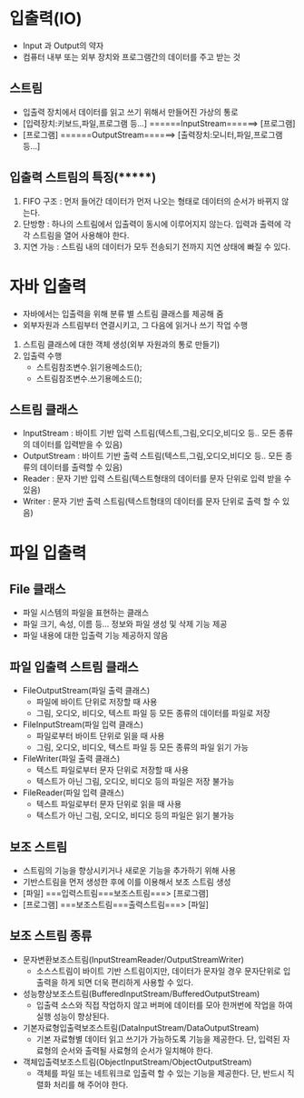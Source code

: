 # 입출력(IO)
- Input 과 Output의 약자
- 컴퓨터 내부 또는 외부 장치와 프로그램간의 데이터를 주고 받는 것

## 스트림
- 입출력 장치에서 데이터를 읽고 쓰기 위해서 만들어진 가상의 통로
- [입력장치:키보드,파일,프로그램 등...] ======InputStream======> [프로그램]
- [프로그램] ======OutputStream======> [출력장치:모니터,파일,프로그램 등...]

## 입출력 스트림의 특징(*****)
1. FIFO 구조 : 먼저 들어간 데이터가 먼저 나오는 형태로 데이터의 순서가 바뀌지 않는다.
2. 단방향 : 하나의 스트림에서 입출력이 동시에 이루어지지 않는다. 입력과 출력에 각각 스트림을 열어 사용해야 한다.
3. 지연 가능 : 스트림 내의 데이터가 모두 전송되기 전까지 지연 상태에 빠질 수 있다.

# 자바 입출력
- 자바에서는 입출력을 위해 분류 별 스트림 클래스를 제공해 줌
- 외부자원과 스트림부터 연결시키고, 그 다음에 읽거나 쓰기 작업 수행

1. 스트림 클래스에 대한 객체 생성(외부 자원과의 통로 만들기)
2. 입출력 수행
	- 스트림참조변수.읽기용메소드();
	- 스트림참조변수.쓰기용메소드();
	
## 스트림 클래스
- InputStream : 바이트 기반 입력 스트림(텍스트,그림,오디오,비디오 등.. 모든 종류의 데이터를 입력받을 수 있음)
- OutputStream : 바이트 기반 출력 스트림(텍스트,그림,오디오,비디오 등.. 모든 종류의 데이터를 출력할 수 있음)
- Reader : 문자 기반 입력 스트림(텍스트형태의 데이터를 문자 단위로 입력 받을 수 있음)
- Writer : 문자 기반 출력 스트림(텍스트형태의 데이터를 문자 단위로 출력 할 수 있음)
	
# 파일 입출력

## File 클래스
- 파일 시스템의 파일을 표현하는 클래스
- 파일 크기, 속성, 이름 등... 정보와 파일 생성 및 삭제 기능 제공
- 파일 내용에 대한 입출력 기능 제공하지 않음

## 파일 입출력 스트림 클래스
- FileOutputStream(파일 출력 클래스)
	- 파일에 바이트 단위로 저장할 때 사용
	- 그림, 오디오, 비디오, 텍스트 파일 등 모든 종류의 데이터를 파일로 저장
- FileInputStream(파일 입력 클래스)
	- 파일로부터 바이트 단위로 읽을 때 사용
	- 그림, 오디오, 비디오, 텍스트 파일 등 모든 종류의 파일 읽기 가능
- FileWriter(파일 출력 클래스)
	- 텍스트 파일로부터 문자 단위로 저장할 때 사용
	- 텍스트가 아닌 그림, 오디오, 비디오 등의 파일은 저장 불가능
- FileReader(파일 입력 클래스)
	- 텍스트 파일로부터 문자 단위로 읽을 때 사용
	- 텍스트가 아닌 그림, 오디오, 비디오 등의 파일은 읽기 불가능

## 보조 스트림
- 스트림의 기능을 향상시키거나 새로운 기능을 추가하기 위해 사용
- 기반스트림을 먼저 생성한 후에 이를 이용해서 보조 스트림 생성
- [파일] ===입력스트림===보조스트림===> [프로그램]
- [프로그램] ===보조스트림===출력스트림===> [파일]

## 보조 스트림 종류
- 문자변환보조스트림(InputStreamReader/OutputStreamWriter)
	- 소스스트림이 바이트 기반 스트림이지만, 데이터가 문자일 경우 문자단위로 입출력을 하게 되면 더욱 편리하게 사용할 수 있다.
- 성능향상보조스트림(BufferedInputStream/BufferedOutputStream)
	- 입출력 소스와 직접 작업하지 않고 버퍼에 데이터를 모아 한꺼번에 작업을 하여 실행 성능이 향상된다.
- 기본자료형입출력보조스트림(DataInputStream/DataOutputStream)
	- 기본 자료형별 데이터 읽고 쓰기가 가능하도록 기능을 제공한다. 단, 입력된 자료형의 순서와 출력될 사료형의 순서가 일치해야 한다.
- 객체입출력보조스트림(ObjectInputStream/ObjectOutputStream)
	- 객체를 파일 또는 네트워크로 입출력 할 수 있는 기능을 제공한다. 단, 반드시 직렬화 처리를 해 주어야 한다.


